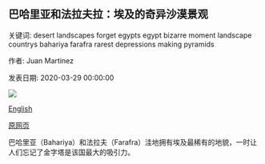 ## 巴哈里亚和法拉夫拉：埃及的奇异沙漠景观

关键词: desert landscapes forget egypts egypt bizarre moment landscape countrys bahariya farafra rarest depressions making pyramids

作者: Juan Martinez

发表日期: 2020-03-29 00:00:00

![](https://ichef.bbci.co.uk/wwfeatures/live/624_351/images/live/p0/87/38/p0873883.jpg)

[English](Bahariya%20and%20Farafra%3A%20Egypt%E2%80%99s%20bizarre%2C%20desert%20landscape.md)

[原网页](https://www.bbc.com/travel/story/20200329-bahariya-and-farafra-egypts-bizarre-desert-landscape)

巴哈里亚（Bahariya）和法拉夫（Farafra）洼地拥有埃及最稀有的地貌，一时让人们忘记了金字塔是该国最大的吸引力。